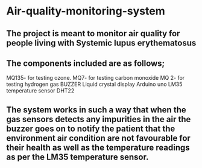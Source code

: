 # Air-quality-monitoring-system
## The project is meant to monitor air quality for people living with Systemic lupus erythematosus
## The components included are as follows;
MQ135- for testing ozone.
MQ7- for testing carbon monoxide
MQ 2- for testing hydrogen gas
BUZZER
Liquid crystal display
Arduino uno
LM35 temperature sensor
DHT22
## The system works in such a way that when the gas sensors detects any impurities in the air the buzzer goes on to notify the patient that the environment air condition are not favourable for their health as well as the temperature readings as per the LM35 temperature sensor.
